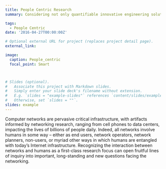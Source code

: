 ```yaml
---
title: People Centric Research
summary: Considering not only quantifiable innovative engineering solutions but also the place and the impact of humans in networking infrastructure.

tags:
  - People Centric
date: '2016-04-27T00:00:00Z'

# Optional external URL for project (replaces project detail page).
external_link: 

image:
  caption: People_centric
  focal_point: Smart



# Slides (optional).
#   Associate this project with Markdown slides.
#   Simply enter your slide deck's filename without extension.
#   E.g. `slides = "example-slides"` references `content/slides/example-slides.md`.
#   Otherwise, set `slides = ""`.
slides: example
---
```


Computer networks are pervasive critical infrastructure, with artifacts informed by networking research, ranging from cell phones to data centers, impacting the lives of billions of people daily. Indeed, all networks involve humans in some way – either as end users, network operators, network planners, non-users, or myriad other ways in which humans are entangled with today’s Internet infrastructure. Recognizing the interaction between networks and humans as a first-class research focus can open fruitful lines of inquiry into important, long-standing and new questions facing the networking.

